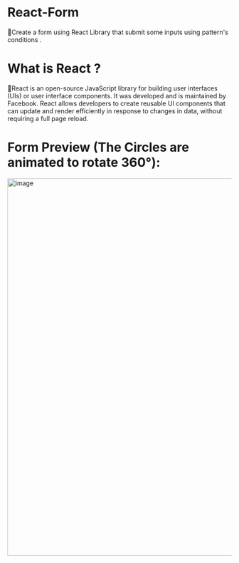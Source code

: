 # React-Form
📌Create  a form using React Library that submit some inputs using pattern's conditions . 


# What is React ?
📌React is an open-source JavaScript library for building user interfaces (UIs) or user interface components. It was developed and is maintained by Facebook. React allows developers to create reusable UI components that can update and render efficiently in response to changes in data, without requiring a full page reload.

# Form Preview (The Circles are animated to rotate 360°):
<img width="847" alt="image" src="https://github.com/oumaima2002/React-Form/assets/103319672/7bbb8ded-8aed-4dfe-b43d-56bbadc379b7">

